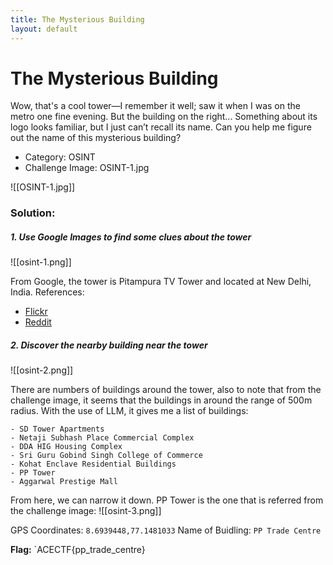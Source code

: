 ```yaml
---
title: The Mysterious Building
layout: default
---
```

# The Mysterious Building

Wow, that's a cool tower—I remember it well; saw it when I was on the metro one fine evening. But the building on the right... Something about its logo looks familiar, but I just can’t recall its name. Can you help me figure out the name of this mysterious building?

- Category: OSINT
- Challenge Image: OSINT-1.jpg

![[OSINT-1.jpg]]

### Solution:
##### 1. Use Google Images to find some clues about the tower

![[osint-1.png]]

From Google, the tower is Pitampura TV Tower and located at New Delhi, India. References: 
- [Flickr](https://www.flickr.com/photos/sachinkakkarphotography/7549037322)
- [Reddit](https://www.reddit.com/r/delhi/comments/z5ew8b/pitampura/)

##### 2. Discover the nearby building near the tower 
![[osint-2.png]]

There are numbers of buildings around the tower, also to note that from the challenge image, it seems that the buildings in around the range of 500m radius. With the use of LLM, it gives me a list of buildings:
```
- SD Tower Apartments
- Netaji Subhash Place Commercial Complex
- DDA HIG Housing Complex
- Sri Guru Gobind Singh College of Commerce
- Kohat Enclave Residential Buildings
- PP Tower
- Aggarwal Prestige Mall
```

From here, we can narrow it down. PP Tower is the one that is referred from the challenge image:
![[osint-3.png]]

GPS Coordinates: `8.6939448,77.1481033`
Name of Buidling: `PP Trade Centre`

**Flag:** `ACECTF{pp_trade_centre}

